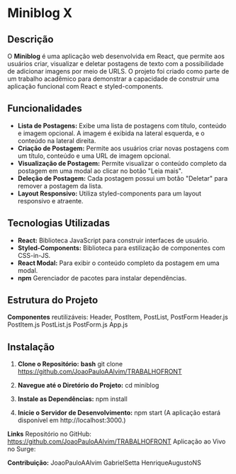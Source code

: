 # Miniblog X

## Descrição

O **Miniblog** é uma aplicação web desenvolvida em React, que permite aos usuários criar, visualizar e deletar postagens de texto com a possibilidade de adicionar imagens por meio de URLS. 
O projeto foi criado como parte de um trabalho acadêmico para demonstrar a capacidade de construir uma aplicação funcional com React e styled-components.

## Funcionalidades

- **Lista de Postagens:** Exibe uma lista de postagens com título, conteúdo e imagem opcional. A imagem é exibida na lateral esquerda, e o conteúdo na lateral direita.
- **Criação de Postagem:** Permite aos usuários criar novas postagens com um título, conteúdo e uma URL de imagem opcional.
- **Visualização de Postagem:** Permite visualizar o conteúdo completo da postagem em uma modal ao clicar no botão "Leia mais".
- **Deleção de Postagem:** Cada postagem possui um botão "Deletar" para remover a postagem da lista.
- **Layout Responsivo:** Utiliza styled-components para um layout responsivo e atraente.

## Tecnologias Utilizadas

- **React:** Biblioteca JavaScript para construir interfaces de usuário.
- **Styled-Components:** Biblioteca para estilização de componentes com CSS-in-JS.
- **React Modal:** Para exibir o conteúdo completo da postagem em uma modal.
- **npm** Gerenciador de pacotes para instalar dependências.

## Estrutura do Projeto

**Componentes** reutilizáveis: Header, PostItem, PostList, PostForm Header.js PostItem.js PostList.js PostForm.js App.js 

## Instalação

1. **Clone o Repositório:**
    **bash**
     git clone https://github.com/JoaoPauloAAlvim/TRABALHOFRONT

2. **Navegue até o Diretório do Projeto:**
   cd miniblog

3. **Instale as Dependências:**
   npm install

4. **Inicie o Servidor de Desenvolvimento:**
   npm start
   (A aplicação estará disponível em http://localhost:3000.)

**Links**
  Repositório no GitHub: https://github.com/JoaoPauloAAlvim/TRABALHOFRONT
  Aplicação ao Vivo no Surge:

**Contribuição:**
  JoaoPauloAAlvim
  GabrielSetta
  HenriqueAugustoNS
